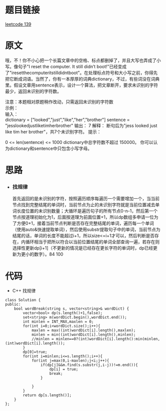 # 题目链接
[leetcode 139](https://leetcode-cn.com/problems/word-break/)

# 原文
哦，不！你不小心把一个长篇文章中的空格、标点都删掉了，并且大写也弄成了小写。像句子"I reset the computer. It still didn’t boot!"已经变成了"iresetthecomputeritstilldidntboot"。在处理标点符号和大小写之前，你得先把它断成词语。当然了，你有一本厚厚的词典dictionary，不过，有些词没在词典里。假设文章用sentence表示，设计一个算法，把文章断开，要求未识别的字符最少，返回未识别的字符数。

注意：本题相对原题稍作改动，只需返回未识别的字符数  
示例：   
输入：  
dictionary = ["looked","just","like","her","brother"]
sentence = "jesslookedjustliketimherbrother"
输出： 7
解释： 断句后为"jess looked just like tim her brother"，共7个未识别字符。
提示：

0 <= len(sentence) <= 1000
dictionary中总字符数不超过 150000。
你可以认为dictionary和sentence中只包含小写字母。

# 思路
- ### **找规律**
  首先返回的是未识别的字符，按照遍历顺序每遍历一个需要增加一个，当当前节点找到完整结尾的单词时，当前节点为止的未识别字符就是当前位置减去单词长度位置的未识别数量；大循环是遍历句子的所有节点0-n-1，然后第一个节点按道理初始化为1，后面按道理为前面位置+1，所以dp数组多申请一位为了方便0+1，接着当前节点判断是否存在完整结尾的单词，遍历每一个单词（使用auto&快速提取单词），然后使用substr提取句子中的单词，当前节点为结尾的话，单词的长度不能超过i+1，所以size<=i+1才可以，然后判断是否存在，内循环相当于把所以符合以当前位置结尾的单词全部查询一遍，若存在则选择性更新dp[i+1]（不更新的情况是已经存在更长字符的单词时，dp已经更新为更小的数字）。84 100

# 代码
- C++ 找规律
```
class Solution {
public:
    bool wordBreak(string s, vector<string>& wordDict) {
        vector<bool> dp(s.length()+1,false);
        set<string> m(wordDict.begin(),wordDict.end());
        int minlen = INT_MAX,maxlen = 0;
        for(int i=0;i<wordDict.size();i++){
            maxlen = max((int)wordDict[i].length(),maxlen);
            minlen = min((int)wordDict[i].length(),minlen);
            //minlen = minlen==0?(int)wordDict[i].length():min(minlen,(int)wordDict[i].length());
        }
        dp[0]=true;
        for(int i=minlen;i<=s.length();i++){
            for(int j=max(0,i-maxlen);j<i;j++){
                if(dp[j]&&m.find(s.substr(j,i-j))!=m.end()){
                    dp[i] = true;
                    break;
                }

            }
        }
        return dp[s.length()];
    }
};
```
